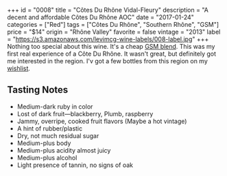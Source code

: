 +++
id = "0008"
title = "Côtes Du Rhône Vidal-Fleury"
description = "A decent and affordable Côtes Du Rhône AOC"
date = "2017-01-24"
categories = ["Red"]
tags = ["Côtes Du Rhône", "Southern Rhône", "GSM"]
price = "$14"
origin = "Rhône Valley"
favorite = false
vintage = "2013"
label = "https://s3.amazonaws.com/levimcg-wine-labels/008-label.jpg"
+++
Nothing too special about this wine. It's a cheap [GSM blend](http://winefolly.com/review/try-gsm-cotes-du-rhone-blend/). This was my first real experience of a Côte Du Rhône. It wasn't great, but definitely got me interested in the region. I'v got a few bottles from this region on my [wishlist](../../wishlist).

## Tasting Notes
- Medium-dark ruby in color
- Lost of dark fruit—blackberry, Plumb, raspberry
- Jammy, overripe, cooked fruit flavors (Maybe a hot vintage)
- A hint of rubber/plastic
- Dry, not much residual sugar
- Medium-plus body
- Medium-plus acidity almost juicy
- Medium-plus alcohol
- Light presence of tannin, no signs of oak